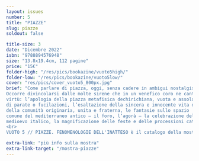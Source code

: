 ```yaml
---
layout: issues
number: 5
title: "PIAZZE"
slug: piazze
soldout: false

title-size: 3
date: "Dicembre 2022"
isbn: "9788894576948"
size: "13.8x19.4cm, 112 pagine"
price: "15€"
folder-high: "/res/pics/bookazine/vuoto5high/"
folder-low: "/res/pics/bookazine/vuoto5low/"
cover: "res/pics/cover_vuoto5_800px.jpg"
brief: "Come parlare di piazza, oggi, senza cadere in ambigui nostalgismi?
Occorre divincolarsi dalle molte sirene che in un venefico coro ne cantano le
virtù: l’apologia della piazza metafisica dechirichiana, vuota e assolata in attesa
di parate o fucilazioni, l’esaltazione della sincera e innocente vita di paese, l’idealizzazione
della comunità originaria, unita e fraterna, le fantasie sullo spazio
comune del mediterraneo antico — il foro, l’agorà — la celebrazione del glorioso
medioevo italico, la magnificazione delle feste e delle processioni cattoliche…
<br>
VUOTO 5 // PIAZZE. FENOMENOLOGIE DELL'INATTESO è il catalogo della mostra tenuta a Firenze nell'estate 2022, con la quale ci siamo dati l'obiettivo di dare conto del punto di vista soggettivo di Orizzontale su un tema a noi molto caro. 40 piazze, progettate e realizzate nel XXI secolo, selezionate senza pretesa né di dare conto del variegato panorama relativo alla progettazione di spazi aperti urbani contemporanei, né di concentrare l’attenzione su un particolare tipo di approccio. Tutti gli esempi scelti, per una serie svariata e disomogenea di ragioni, hanno un significato speciale per i curatori."

extra-link: "più info sulla mostra"
extra-link-target: "/mostra-piazze"
---
```

